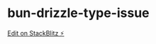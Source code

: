 # bun-drizzle-type-issue

[Edit on StackBlitz ⚡️](https://stackblitz.com/edit/stackblitz-starters-dyedvc)
